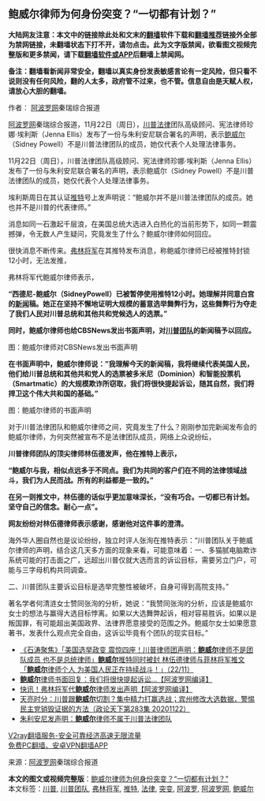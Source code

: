  <h2>鲍威尔律师为何身份突变？“一切都有计划？”</h2> <p class="notice"><b>大陆网友注意：本文中的链接除此处和文末的<a href="https://github.com/bannedbook/fanqiang" >翻墙</a>软件下载和<a href="https://github.com/killgcd/justmysocks/blob/master/README.md">翻墙推荐</a>链接外全部为禁网链接，未翻墙状态下打不开，请勿点击。此为文字版禁闻，欲看图文视频完整版和更多禁闻，请下载<a href="https://github.com/bannedbook/fanqiang">翻墙软件或APP</a>后翻墙上禁闻网。</p><p>备注：翻墙看新闻非常安全，翻墙以真实身份发表敏感言论有一定风险，但只看不说则没有任何风险，翻的人太多，政府管不过来，也不管。信息自由是天赋人权，请放心大胆的翻墙。</b></p>  <div class="entry"> <p>作者： <span class='wp_keywordlink_affiliate'><a href="https://www.aboluowang.com/" title="阿波罗网" target="_blank">阿波罗网</a></span>秦瑞综合报道</p> <p id="summary"><a href="https://www.bannedbook.org/bnews/tag/%e9%98%bf%e6%b3%a2%e7%bd%97%e7%bd%91/" class="st_tag internal_tag" rel="tag" title="标签 阿波罗网 下的日志">阿波罗网</a>秦瑞综合报道，11月22日（周日），<a href="https://www.bannedbook.org/bnews/tag/%e5%b7%9d%e6%99%ae/" class="st_tag internal_tag" rel="tag" title="标签 川普 下的日志">川普</a><a href="https://www.bannedbook.org/bnews/tag/%e6%b3%95%e5%be%8b/" class="st_tag internal_tag" rel="tag" title="标签 法律 下的日志">法律</a>团队高级顾问、宪法律师珍娜·埃利斯（Jenna Ellis）发布了一份与朱利安尼联合署名的声明，表示<a href="https://www.bannedbook.org/bnews/tag/%e9%b2%8d%e5%a8%81%e5%b0%94/" class="st_tag internal_tag" rel="tag" title="标签 鲍威尔 下的日志">鲍威尔</a>（Sidney Powell）不是川普法律团队的成员，她仅代表个人处理法律事务。</p> <p id="conimg">11月22日（周日），川普法律团队高级顾问、宪法律师珍娜·埃利斯（Jenna Ellis）发布了一份与朱利安尼联合署名的声明，表示鲍威尔（Sidney Powell）不是川普法律团队的成员，她仅代表个人处理法律事务。</p> <p>埃利斯周日在其认证<a href="https://www.bannedbook.org/bnews/tag/%e6%8e%a8%e7%89%b9/" class="st_tag internal_tag" rel="tag" title="标签 推特 下的日志">推特</a>号上发声明说：“鲍威尔并不是川普法律团队的成员。她也并不是川普的代表律师。”</p> <p>消息如同一石激起千层浪，在美国总统大选进入白热化的当前形势下，如同一颗震撼弹，令无数人产生疑问，究竟发生了什么？鲍威尔律师如何回应。</p>  <p>很快消息不断传来。<a href="https://www.bannedbook.org/bnews/tag/%e5%bc%97%e6%9e%97%e5%b0%86%e5%86%9b/" class="st_tag internal_tag" rel="tag" title="标签 弗林将军 下的日志">弗林将军</a>在其推特发布消息，称鲍威尔律师已经被推特封锁12小时，无法发推，</p> <p>弗林将军代鲍威尔律师表示，</p> <p><strong>“西德尼-鲍威尔（SidneyPowell）已被暂停使用推特12小时。她理解并同意白宫的<span class='wp_keywordlink_affiliate'><a href="https://www.bannedbook.org/" title="新闻">新闻</a></span>稿。她正在坚持不懈地证明大规模的蓄意选举舞弊行为，这些舞弊行为夺走了我们人民对川普总统和其他共和党候选人的选票。”</strong></p> <p><strong>同时，鲍威尔律师也给CBSNews发出书面声明，对<a href="https://www.bannedbook.org/bnews/tag/%e5%b7%9d%e6%99%ae%e5%9b%a2%e9%98%9f/" class="st_tag internal_tag" rel="tag" title="标签 川普团队 下的日志">川普团队</a>的新闻稿予以回应。</strong></p> <p>图：鲍威尔律师对CBSNews发出书面声明</p>  <p><strong>在书面声明中，鲍威尔律师说：&#8221;我理解今天的新闻稿，我将继续代表美国人民，他们给川普总统和其他共和党人的选票被多米尼（Dominion）和智能投票机（Smartmatic）的大规模欺诈所窃取，我们将很快提起诉讼，随其自然，我们将捍卫这个伟大共和国的基础。&#8221;</strong></p> <p>图：鲍威尔律师的书面声明</p> <p>对于川普法律团队和鲍威尔律师之间，究竟发生了什么？刚刚参加完新闻发布会的鲍威尔律师，为何突然被宣布不是法律团队成员，网络上众说纷纭，</p> <p><strong>川普律师团队的顶尖律师林伍德发声，他在推特上表示，</strong></p> <p><strong>“鲍威尔与我，相似点远多于不同点。我们为共同的客户们在不同的法律领域战斗，我们为人民而战。所有的利益都是一致的。”</strong></p>  <p><strong>在另一则推文中，林伍德的话似乎更加意味深长，“没有巧合。一切都已有计划。坚守自己的信念。耐心一点”。</strong></p> <p><strong>网友纷纷对林伍德律师表示感谢，感谢他对这件事的澄清。</strong></p> <p>海外华人圈自然也是议论纷纷，独立时评人张洵在推特表示：“川普团队关于鲍威尔律师的声明，结合这几天多方面的现象来看，可能意味着：一、多猫腻电脑欺诈系统可能的打击面之广，远超出川普仅就大选而言的诉讼目标，需要另立门户，可能与三字母机构共同调查。</p> <p>二、川普团队主要诉讼目标是选举完整性被破坏，自身可得到高院支持。”</p> <p>著名学者何清涟女士赞同张洵的分析，她说：“我赞同张洵的分析，应该是鲍威尔女士的想法与赢得大选目标悖离。如果以大选舞弊起诉，相对容易胜诉。如果以是叛国罪，有可能超出美国政界、法律界愿意接受的范围之外。鲍威尔女士如果愿意著书，发表什么观点完全自由，这诉讼毕竟有个团队的现实目标。”</p>  <ul class='op-related-articles' title='相关阅读'> <li><a href='https://www.bannedbook.org/bnews/bannedvideo/20201123/1435552.html' target='_blank'>《石涛聚焦》「美国选举政变 震惊四座！川普律师团声明：<b>鲍威尔</b>律师不是团队成员 也不是总统律师」<b>鲍威尔</b>推特同时被封 林伍德律师与菲林将军推文「<b>鲍威尔</b>律师个人 为美国人民正在持续战斗！」（22/11）</a></li> <li><a href='https://www.bannedbook.org/bnews/topimagenews/20201123/1435545.html' target='_blank'><b>鲍威尔</b>律师书面回复：我们将很快提起诉讼…【阿波罗网编译】</a></li> <li><a href='https://www.bannedbook.org/bnews/topimagenews/20201123/1435530.html' target='_blank'>快讯！弗林将军代<b>鲍威尔</b>律师发出声明【阿波罗网编译】</a></li> <li><a href='https://www.bannedbook.org/bnews/cbnews/20201123/1435528.html' target='_blank'>天亮时分：川普跟<b>鲍威尔</b>切割？集中精力打赢选战；宾州修改大选数据，警惕民主党销毁证据的方法（政论天下第283集 20201122）</a></li> <li><a href='https://www.bannedbook.org/bnews/cnnews/20201123/1435519.html' target='_blank'>朱利安尼发声明：<b>鲍威尔</b>律师不属于川普法律团队</a></li> </ul> <p class="texttj"> <a href="https://www.bannedbook.org/forum23/topic22702.html" target="_blank">V2ray翻墙服务-安全可靠经济高速无限流量</a><br/> <a href="https://github.com/bannedbook/fanqiang/wiki/%E7%A6%81%E9%97%BB%E7%BD%91%E5%AE%89%E5%8D%93%E7%BF%BB%E5%A2%99%E6%96%B0%E9%97%BBAPP" target="_blank">免费PC翻墙、安卓VPN翻墙APP</a></p><p> 来源：<a href="https://www.aboluowang.com/2020/1123/1526274.html" target="_blank">阿波罗网</a>秦瑞综合报道 </p><a name='sharetosocial'></a>       <div><b>本文的图文或视频完整版</b>：<a href='https://www.bannedbook.org/bnews/topimagenews/20201123/1435570.html'>鲍威尔律师为何身份突变？“一切都有计划？”</a></div>  </div><!--END ENTRY--> <div class="postfooter"> <div>本文标签：<a href="https://www.bannedbook.org/bnews/tag/%e5%b7%9d%e6%99%ae/" rel="tag">川普</a>, <a href="https://www.bannedbook.org/bnews/tag/%e5%b7%9d%e6%99%ae%e5%9b%a2%e9%98%9f/" rel="tag">川普团队</a>, <a href="https://www.bannedbook.org/bnews/tag/%e5%bc%97%e6%9e%97%e5%b0%86%e5%86%9b/" rel="tag">弗林将军</a>, <a href="https://www.bannedbook.org/bnews/tag/%e6%8e%a8%e7%89%b9/" rel="tag">推特</a>, <a href="https://www.bannedbook.org/bnews/tag/%e6%b3%95%e5%be%8b/" rel="tag">法律</a>, <a href="https://www.bannedbook.org/bnews/tag/%E7%AA%81%E5%8F%98/" rel="tag">突变</a>, <a href="https://www.bannedbook.org/bnews/tag/%E9%98%BF%E6%B3%A2%E7%BD%97/" rel="tag">阿波罗</a>, <a href="https://www.bannedbook.org/bnews/tag/%e9%98%bf%e6%b3%a2%e7%bd%97%e7%bd%91/" rel="tag">阿波罗网</a>, <a href="https://www.bannedbook.org/bnews/tag/%e9%b2%8d%e5%a8%81%e5%b0%94/" rel="tag">鲍威尔</a></div>  </div><!--END POSTFOOTER--> 